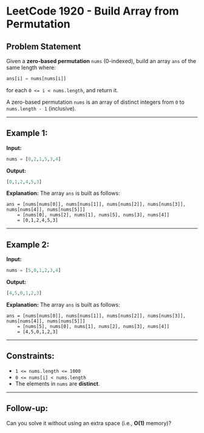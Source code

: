 # LeetCode 1920 - Build Array from Permutation

## Problem Statement

Given a **zero-based permutation** `nums` (0-indexed), build an array `ans` of the same length where:

```python
ans[i] = nums[nums[i]]
```

for each `0 <= i < nums.length`, and return it.

A zero-based permutation `nums` is an array of distinct integers from `0` to `nums.length - 1` (inclusive).

---

## Example 1:

**Input:**

```python
nums = [0,2,1,5,3,4]
```

**Output:**

```python
[0,1,2,4,5,3]
```

**Explanation:**
The array `ans` is built as follows:

```
ans = [nums[nums[0]], nums[nums[1]], nums[nums[2]], nums[nums[3]], nums[nums[4]], nums[nums[5]]]
    = [nums[0], nums[2], nums[1], nums[5], nums[3], nums[4]]
    = [0,1,2,4,5,3]
```

---

## Example 2:

**Input:**

```python
nums = [5,0,1,2,3,4]
```

**Output:**

```python
[4,5,0,1,2,3]
```

**Explanation:**
The array `ans` is built as follows:

```
ans = [nums[nums[0]], nums[nums[1]], nums[nums[2]], nums[nums[3]], nums[nums[4]], nums[nums[5]]]
    = [nums[5], nums[0], nums[1], nums[2], nums[3], nums[4]]
    = [4,5,0,1,2,3]
```

---

## Constraints:

* `1 <= nums.length <= 1000`
* `0 <= nums[i] < nums.length`
* The elements in `nums` are **distinct**.

---

## Follow-up:

Can you solve it without using an extra space (i.e., **O(1)** memory)?
